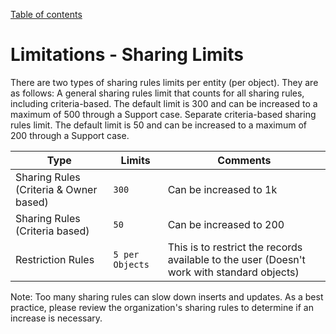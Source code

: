 [Table of contents](../Documentation.md)
# Limitations - Sharing Limits

There are two types of sharing rules limits per entity (per object). They are as follows:
A general sharing rules limit that counts for all sharing rules, including criteria-based. The default limit is 300 and can be increased to a maximum of 500 through a Support case.
Separate criteria-based sharing rules limit. The default limit is 50 and can be increased to a maximum of 200 through a Support case.

| Type | Limits | Comments
|--|--|--|
| Sharing Rules (Criteria & Owner based) | `300` | Can be increased to 1k
| Sharing Rules (Criteria based) | `50` | Can be increased to 200
| Restriction Rules | `5 per Objects` | This is to restrict the records available to the user (Doesn't work with standard objects)

Note: Too many sharing rules can slow down inserts and updates. As a best practice, please review the organization's sharing rules to determine if an increase is necessary.